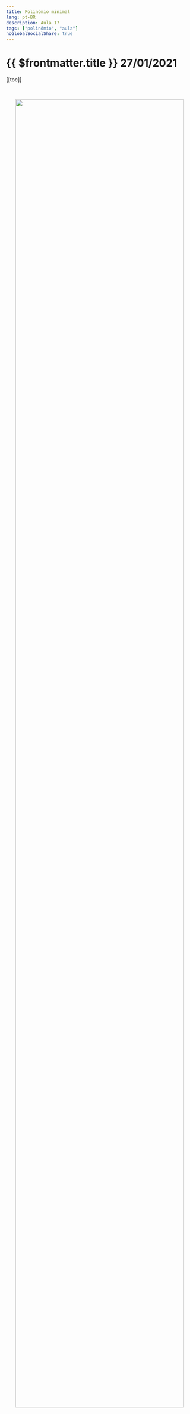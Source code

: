 ```yaml
---
title: Polinômio minimal
lang: pt-BR
description: Aula 17
tags: ["polinômio", "aula"]
noGlobalSocialShare: true
---
```


# {{ $frontmatter.title }} $27/01/2021$

[[toc]]

<br>

<p align='center'>
<img src='https://upload.wikimedia.org/wikipedia/commons/c/c1/Latex_integers.svg' width='95%'>
</p>

## Resumo

<br>

<iframe
  src="https://ecloud.global/s/ay4i6PEAD2EgjsY"
  width="100%"
  height="600"
></iframe>

